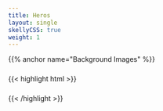 ```yaml
---
title: Heros
layout: single
skellyCSS: true
weight: 1
---
```


{{% anchor name="Background Images" %}}

<div
    class="background-image block-container flex--justify-around p-4 mb-4"
    data-background-image="https://picsum.photos/id/120/1400/600"
    data-background-position="center bottom"
    data-background-size="cover"
    data-background-repeat="no-repeat">
    <div class="block lg-tablet-up-5 py-4">
        <h3 class="skeleton skeleton--md"></h3>
        <p class="skeleton" data-lines="4"></p>
    </div>
    <div class="block lg-tablet-up-4 background--white-a70 border-t border--color-orange border--width-5 p-4">
      <p class="skeleton" data-lines="2"></p>
      <p class="skeleton" data-lines="3"></p>
    </div>
</div>

<div class="mt-3 mb-4">
{{< highlight html >}}
<div
  class="background-image block-container flex--justify-around p-4 mb-4"
  data-background-image="https://picsum.photos/id/120/1400/600"
  data-background-position="center bottom"
  data-background-size="cover"
  data-background-repeat="no-repeat">
    <div class="block lg-tablet-up-5 py-4">
        <h3 class="skeleton skeleton--md"></h3>
        <p class="skeleton" data-lines="4"></p>
    </div>
    <div class="block lg-tablet-up-4 background--white-a70 border-t border--color-orange border--width-5 p-4">
      <p class="skeleton" data-lines="2"></p>
      <p class="skeleton" data-lines="3"></p>
    </div>
</div>
{{< /highlight >}}
</div>
